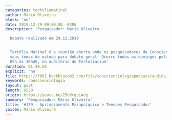 ```yaml
---
categories: tertuliamatinal
author: Mário Oliveira
block: 'no'
date: 2019-12-29 09:00:00 -0306
description: 'Pesquisador: Mário Oliveira

  Debate realizado em 29.12.2019


  Tertúlia Matinal é a reunião aberta onde os pesquisadores da Conscienciologia apresentam
  seus temas de estudo para debate geral. Ocorre todos os domingos pela manhã, das
  09h às 10h45, no auditório do Tertuliarium'
duration: 01:48:50
explicit: 'no'
file: https://f001.backblazeb2.com/file/conscienciologiapodcast/audios/25UVrgpLAcg.m4a
keywords: conscienciologia
layout: post
length: 6530
origin: https://youtu.be/25UVrgpLAcg
summary: 'Pesquisador: Mário Oliveira'
title: '#179 - Aprimoramento Parapsíquico e Tenepes Pesquisador'
voices: Mário Oliveira
---
```

